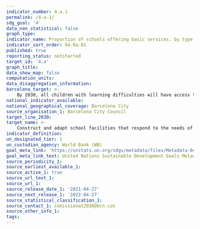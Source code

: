```yaml
---
indicator_number: 4.a.1
permalink: /4-a-1/
sdg_goal: '4'
data_non_statistical: false
graph_type: 
indicator_name: Proportion of schools offering basic services, by type of service
indicator_sort_order: 04-0a-01
published: true
reporting_status: notstarted
target_id: '4.a'
graph_title: 
data_show_map: false
computation_units: 
data_disaggregation_information: 
barcelona_target: >-
    By 2030, all children with learning difficulties will have access to a specialised resource or centre to foster their early development 
national_indicator_available:
national_geographical_coverage: Barcelona City
source_organisation_1: Barcelona City Council
target_line_2030: 
target_name: >-
    Construct and adapt school facilities that respond to the needs of children and people with disabilities, taking into account questions of gender and offering safe, non-violent, inclusive and effective learning environments for everyone
indicator_definition:
un_designated_tier: 1
un_custodian_agency: World Bank (WB)
goal_meta_link: 'https://unstats.un.org/sdgs/metadata/files/Metadata-04-0a-01.pdf'
goal_meta_link_text: United Nations Sustainable Development Goals Metadata (pdf 894kB)
source_periodicity_1: 
source_earliest_available_1: 
source_active_1: true
source_url_text_1: 
source_url_1: 
source_release_date_1: '2021-04-27'
source_next_release_1: '2022-04-27'
source_statistical_classification_1: 
source_contact_1: comissionat2030@bcn.cat
source_other_info_1: 
tags:
---
```

